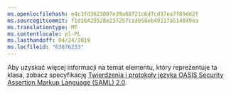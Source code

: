 ```yaml
---
ms.openlocfilehash: e4c3fd3623807e39a68f21c6d7cd37ea7f89dd2f
ms.sourcegitcommit: f1d16425528e237257ca3b58eb49217a514849ea
ms.translationtype: MT
ms.contentlocale: pl-PL
ms.lasthandoff: 04/24/2019
ms.locfileid: "63876233"
---
```

Aby uzyskać więcej informacji na temat elementu, który reprezentuje ta klasa, zobacz specyfikację [Twierdzenia i protokoły języka OASIS Security Assertion Markup Language (SAML) 2.0](https://docs.oasis-open.org/security/saml/v2.0/saml-core-2.0-os.pdf).
